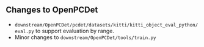 ## Changes to OpenPCDet
* `downstream/OpenPCDet/pcdet/datasets/kitti/kitti_object_eval_python/eval.py`
to support evaluation by range.
* Minor changes to `downstream/OpenPCDet/tools/train.py`